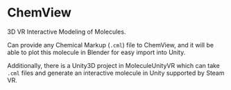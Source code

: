 # ChemView
3D VR Interactive Modeling of Molecules.

Can provide any Chemical Markup (`.cml`) file to ChemView, and it will be able to plot this molecule in Blender for easy import into Unity.

Additionally, there is a Unity3D project in MoleculeUnityVR which can take `.cml` files and generate an interactive molecule in Unity supported by Steam VR.